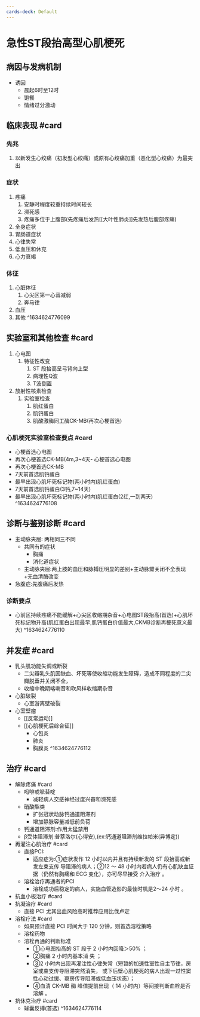 ```yaml
---
cards-deck: Default
---
```


# 急性ST段抬高型心肌梗死

## 病因与发病机制
- 诱因
	- 晨起6时至12时
	- 饱餐
	- 情绪过分激动


## 临床表现 #card 
### 先兆
1. 以新发生心绞痛（初发型心绞痛）或原有心绞痛加重（恶化型心绞痛）为最突出 
### 症状
1. 疼痛
	1. 安静时程度较重持续时间较长
	2. 濒死感
	3. 疼痛多位于上腹部(先疼痛后发热[[大叶性肺炎]]先发热后腹部疼痛)
2. 全身症状
3. 胃肠道症状
4. 心律失常
5. 低血压和休克
6. 心力衰竭
### 体征
1. 心脏体征
	1. 心尖区第一心音减弱
	2. 奔马律
2. 血压
3. 其他
^1634624776099

## 实验室和其他检查 #card 
1. 心电图
	1. 特征性改变
		1.  ST 段抬高呈弓背向上型
		2.  病理性Q波
		3.  T波倒置
2. 放射性核素检查 
	1. 实验室检查
		1. 肌红蛋白
		2. 肌钙蛋白
		3. 肌酸激酶同工酶CK-MB(再次心梗首选)
### 心肌梗死实验室检查要点 #card 
- 心梗首选心电图
- 再次心梗首选CK-MB(4m,3~4天- 心梗首选心电图
- 再次心梗首选CK-MB
- 7天前首选肌钙蛋白
- 最早出现心肌坏死标记物(两小时内)肌红蛋白)
- 7天前首选肌钙蛋白(3钙,7~14天)
- 最早出现心肌坏死标记物(两小时内)肌红蛋白(2红,一到两天)
^1634624776108

## 诊断与鉴别诊断 #card 
- 主动脉夹层: 两相同三不同
	- 共同有的症状
		- 胸痛
		- 消化道症状
	- 主动脉夹层:两上肢的血压和脉搏压明显的差别+主动脉瓣关闭不全表现+无血清酶改变
- 急腹症:先腹痛后发热
### 诊断要点
- 心前区持续疼痛不能缓解+心尖区收缩期杂音+心电图ST段抬高(首选)+心肌坏死标记物升高(肌红蛋白出现最早,肌钙蛋白价值最大,CKMB诊断再梗死意义最大)
^1634624776110

## 并发症 #card 
- 乳头肌功能失调或断裂
	- 二尖瓣乳头肌因缺血、坏死等使收缩功能发生障碍，造成不同程度的二尖瓣脱垂并关闭不全， 
	- 收缩中晚期喀喇音和吹风样收缩期杂音
- 心脏破裂
	- 心室游离壁破裂
- 心室壁瘤
	- [[反常运动]]
	- [[心肌梗死后综合征]]
		- 心包炎
		- 肺炎
		- 胸膜炎
^1634624776112


##  治疗 #card 
- 解除疼痛 #card 
	- 吗啡或哌替啶
		- 减轻病人交感神经过度兴奋和濒死感
	- 硝酸酯类
		- 扩张冠状动脉钙通道阻滞剂
		- 增加静脉容量减低前负荷
	- 钙通道阻滞剂:作用太猛禁用
	- β受体阻滞剂:普萘洛尔(心得安),(ex:钙通道阻滞剂维拉帕米(异博定))
- 再灌注心肌治疗 #card 
	- 直接PCI:
		- 适应症为:①症状发作 12 小时以内并且有持续新发的 ST 段抬高或新发左束支传 导阻滞的病人；②12 ～ 48 小时内若病人仍有心肌缺血证据（仍然有胸痛和 ECG 变化），亦可尽早接受 介入治疗 。
	- 溶栓治疗再通者的PCI
		- 溶栓成功后稳定的病人，实施血管造影的最佳时机是2～24 小时 。
- 抗血小板治疗 #card 
- 抗凝治疗 #card 
	- 直接 PCI 尤其出血风险高时推荐应用比伐卢定
- 溶栓疗法 #card 
	- 如果预计直接 PCI 时间大于 120 分钟，则首选溶栓策略
	- 溶栓药物
	- 溶栓再通的判断标准
		- ①心电图抬高的 ST 段于 2 小时内回降＞50% ；
		- ②胸痛 2 小时内基本消 失 ；
		- ③2 小时内出现再灌注性心律失常（短暂的加速性室性自主节律，房室或束支传导阻滞突然消失， 或下后壁心肌梗死的病人出现一过性窦性心动过缓、窦房传导阻滞或低血压状态）；
		- ④血清 CK-MB 酶 峰值提前出现（ 14 小时内）等间接判断血栓是否溶解 。
- 抗休克治疗 #card 
	- 球囊反搏(首选)
^1634624776114

